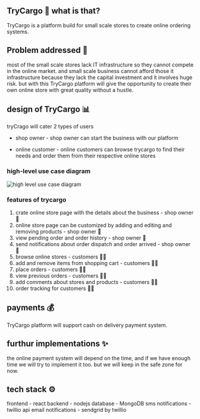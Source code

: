 ## TryCargo 👀 what is that?

TryCargo is a platform build for small scale stores to create online ordering systems.

## Problem addressed 🛒

most of the small scale stores lack IT infrastructure so they cannot compete in the online market. 
and small scale business cannot afford those it infrastructure because they lack the capital investment and it involves huge risk.
but with this TryCargo platform will give the opportunity to create their own online store with great quality without a hustle.

## design of TryCargo 📊

tryCrago will cater 2 types of users 
- shop owner - shop owner can start the business with our platform

- online customer - online customers can browse trycargo to find their needs and order them from their respective online stores

### high-level use case diagram

![high level use case diagram](https://res.cloudinary.com/dijjqfsto/image/upload/v1586266872/Untitled_Diagram_8_xbbhox.png)


### features of trycargo


1. crate online store page with the details about the business - shop owner 🧔
2. online store page can be customized by adding and editing and removing products - shop owner 🧔 
7. view pending order and order history - shop owner 🧔
8. send notifications about order dispatch and order arrived - shop owner 🧔
9. browse online stores - customers 🙍‍♂️ 
10. add and  remove items from shopping cart - customers 🙍‍♂️
11. place orders - customers 🙍‍♂️
11. view previous orders - customers 🙍‍♂️
11. add comments about stores and products - customers 🙍‍♂️
12. order tracking for customers 🙍‍♂️

## payments 💰

TryCargo platform will support cash on delivery payment system.

## furthur implementations ✨

the online payment system will depend on the time, and if we have enough time we will try to implement it too. but we will keep in the safe zone for now. 

## tech stack ⚙

frontend - react
backend - nodejs
database - MongoDB
sms notifications - twillio api
email notifications - sendgrid by twillio